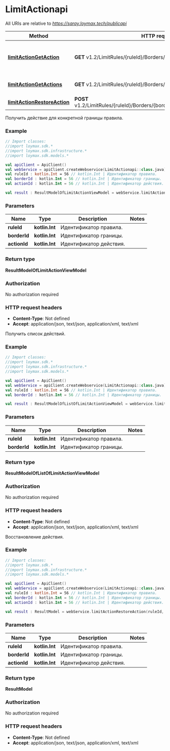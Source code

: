 # LimitActionapi

All URIs are relative to *https://saray.loymax.tech/publicapi*

Method | HTTP request | Description
------------- | ------------- | -------------
[**limitActionGetAction**](LimitActionapi.md#limitActionGetAction) | **GET** v1.2/LimitRules/{ruleId}/Borders/{borderId}/Actions/{actionId} | Получить действие для конкретной границы правила.
[**limitActionGetActions**](LimitActionapi.md#limitActionGetActions) | **GET** v1.2/LimitRules/{ruleId}/Borders/{borderId}/Actions | Получить список действий.
[**limitActionRestoreAction**](LimitActionapi.md#limitActionRestoreAction) | **POST** v1.2/LimitRules/{ruleId}/Borders/{borderId}/Actions/{actionId}/Restore | Восстановление действия.



Получить действие для конкретной границы правила.

### Example
```kotlin
// Import classes:
//import loymax.sdk.*
//import loymax.sdk.infrastructure.*
//import loymax.sdk.models.*

val apiClient = ApiClient()
val webService = apiClient.createWebservice(LimitActionapi::class.java)
val ruleId : kotlin.Int = 56 // kotlin.Int | Идентификатор правила.
val borderId : kotlin.Int = 56 // kotlin.Int | Идентификатор границы.
val actionId : kotlin.Int = 56 // kotlin.Int | Идентификатор действия.

val result : ResultModelOfLimitActionViewModel = webService.limitActionGetAction(ruleId, borderId, actionId)
```

### Parameters

Name | Type | Description  | Notes
------------- | ------------- | ------------- | -------------
 **ruleId** | **kotlin.Int**| Идентификатор правила. |
 **borderId** | **kotlin.Int**| Идентификатор границы. |
 **actionId** | **kotlin.Int**| Идентификатор действия. |

### Return type

**ResultModelOfLimitActionViewModel**

### Authorization

No authorization required

### HTTP request headers

 - **Content-Type**: Not defined
 - **Accept**: application/json, text/json, application/xml, text/xml


Получить список действий.

### Example
```kotlin
// Import classes:
//import loymax.sdk.*
//import loymax.sdk.infrastructure.*
//import loymax.sdk.models.*

val apiClient = ApiClient()
val webService = apiClient.createWebservice(LimitActionapi::class.java)
val ruleId : kotlin.Int = 56 // kotlin.Int | Идентификатор правила.
val borderId : kotlin.Int = 56 // kotlin.Int | Идентификатор границы.

val result : ResultModelOfListOfLimitActionViewModel = webService.limitActionGetActions(ruleId, borderId)
```

### Parameters

Name | Type | Description  | Notes
------------- | ------------- | ------------- | -------------
 **ruleId** | **kotlin.Int**| Идентификатор правила. |
 **borderId** | **kotlin.Int**| Идентификатор границы. |

### Return type

**ResultModelOfListOfLimitActionViewModel**

### Authorization

No authorization required

### HTTP request headers

 - **Content-Type**: Not defined
 - **Accept**: application/json, text/json, application/xml, text/xml


Восстановление действия.

### Example
```kotlin
// Import classes:
//import loymax.sdk.*
//import loymax.sdk.infrastructure.*
//import loymax.sdk.models.*

val apiClient = ApiClient()
val webService = apiClient.createWebservice(LimitActionapi::class.java)
val ruleId : kotlin.Int = 56 // kotlin.Int | Идентификатор правила.
val borderId : kotlin.Int = 56 // kotlin.Int | Идентификатор границы.
val actionId : kotlin.Int = 56 // kotlin.Int | Идентификатор действия.

val result : ResultModel = webService.limitActionRestoreAction(ruleId, borderId, actionId)
```

### Parameters

Name | Type | Description  | Notes
------------- | ------------- | ------------- | -------------
 **ruleId** | **kotlin.Int**| Идентификатор правила. |
 **borderId** | **kotlin.Int**| Идентификатор границы. |
 **actionId** | **kotlin.Int**| Идентификатор действия. |

### Return type

**ResultModel**

### Authorization

No authorization required

### HTTP request headers

 - **Content-Type**: Not defined
 - **Accept**: application/json, text/json, application/xml, text/xml

